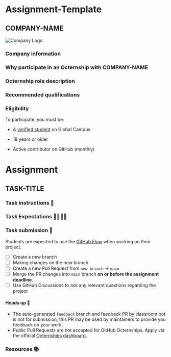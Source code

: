 # Assignment-Template
<!-- Feel free to modify this template to fit your assignment requirements --->

## COMPANY-NAME

![Company Logo](IMAGE-URL)

### Company information 

<!--- Use this section to share information about your company such as founding information, mission statement, product description, product success, etc.--->

### Why participate in an Octernship with COMPANY-NAME

<!--- Use this section to appeal to students. Consider sharing information about recent projects, the technology stack, the type of mentorship students can expect, listing future employment opportunities, etc. --->

### Octernship role description

<!--- Use this section to describe the role in as much detail as necessary. Please include the GitHub Classroom assignment submission date, length of the Octernship, and the monthly stipend --->

### Recommended qualifications

<!--- Use this section to describe what skills a student might need to complete the problem statement on GitHub Classroom --->

### Eligibility

To participate, you must be:

* A [verified student](https://education.github.com/discount_requests/pack_application) on Global Campus

* 18 years or older

* Active contributor on GitHub (monthly)

# Assignment

## TASK-TITLE

### Task instructions 📝

<!--- Use this section to describe the project that students are required to complete. We ask that you also include instructions on running and preparing the students' local environment if necessary. --->

### Task Expectations 👩‍💻👨‍💻

<!--- Please add expectations that students need to follow to be considered. Some examples include: completing the project on their own, not using code from external resources without comprehending the logic, etc.  --->

### Task submission 🚀

Students are expected to use the [GitHub Flow](https://docs.github.com/en/get-started/quickstart/github-flow) when working on their project. 

- [ ]  Create a new branch
- [ ] Making changes on the new branch
- [ ] Create a new Pull Request from `new branch` -> `main`
- [ ] Merge the PR changes into `main` branch **on or before the assignment deadline**.
- [ ] Use GitHub Discussions to ask any relevant questions regarding the project

#### Heads up 🚨
- The auto-generated `feedback` branch and feedback PR by classroom bot is not for submission, this PR may be used by maintainers to provide you feedback on your work.
- Public Pull Requests are not accepted for GitHub Octernships. Apply via the official [Octernships dashboard](https://education.github.com/students/octernships).

### Resources 📚

<!--- Use this section to add resources for students to refer to. For example Documentation, Tutorials, Guides, and more.  --->
